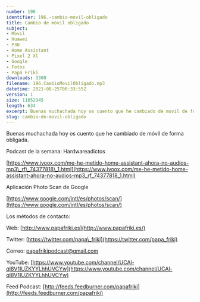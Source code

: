 ```yaml
---
number: 198
identifier: 196.-cambio-movil-obligado
title: Cambio de móvil obligado
subject:
- Movil
- Huawei
- P30
- Home Assistant
- Pixel 2 Xl
- Google
- Fotos
- Papá Friki
downloads: 3300
filename: 196.CambioMovilObligado.mp3
datetime: 2021-08-25T08:33:55Z
version: 1
size: 11652945
length: 634
excerpt: Buenas muchachada hoy os cuento que he cambiado de movil de forma obligada.
slug: cambio-de-movil-obligado
---
```

Buenas muchachada hoy os cuento que he cambiado de móvil de forma obligada.

Podcast de la semana: Hardwareadictos

[https://www.ivoox.com/me-he-metido-home-assistant-ahora-no-audios-mp3\_rf\_74377818\_1.html](https://www.ivoox.com/me-he-metido-home-assistant-ahora-no-audios-mp3_rf_74377818_1.html)

Aplicación Photo Scan de Google

[https://www.google.com/intl/es/photos/scan/](https://www.google.com/intl/es/photos/scan/)

Los métodos de contacto:

Web: [http://www.papafriki.es](http://www.papafriki.es/)

Twitter: [https://twitter.com/papa\_friki](https://twitter.com/papa_friki)

Correo: [papafrikipodcast@gmail.com](https://archive.org/details/papafrikipodast@gmail.com)

YouTube: [https://www.youtube.com/channel/UCAl-ql8V1IUZKYYLhhUVCYw](https://www.youtube.com/channel/UCAl-ql8V1IUZKYYLhhUVCYw)

Feed Podcast: [http://feeds.feedburner.com/papafriki](http://feeds.feedburner.com/papafriki)